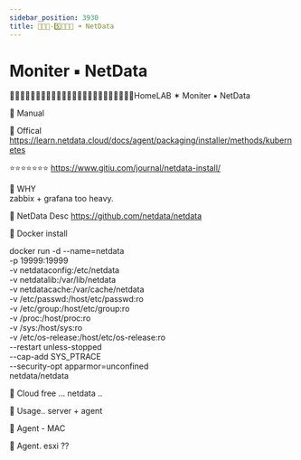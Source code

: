 ```yaml
---
sidebar_position: 3930
title: 🎪🎪🎪-5️⃣💠💠💠 ➜ NetData
---
```


# Moniter ▪  NetData 





🔵🔵🔵🔵🔵🔵🔵🔵🔵🔵🔵🔵🔵🔵🔵🔵🔵🔵🔵🔵🔵🔵🔵🔵HomeLAB ✶ Moniter ▪  NetData 




🔵 Manual 

🔶 Offical
https://learn.netdata.cloud/docs/agent/packaging/installer/methods/kubernetes


⭐️⭐️⭐️⭐️⭐️⭐️⭐️
https://www.gitiu.com/journal/netdata-install/




🔵 WHY  
zabbix + grafana too heavy. 


🔵 NetData Desc 
https://github.com/netdata/netdata




🔵 Docker install 


  docker run -d --name=netdata \
    -p 19999:19999 \
    -v netdataconfig:/etc/netdata \
    -v netdatalib:/var/lib/netdata \
    -v netdatacache:/var/cache/netdata \
    -v /etc/passwd:/host/etc/passwd:ro \
    -v /etc/group:/host/etc/group:ro \
    -v /proc:/host/proc:ro \
    -v /sys:/host/sys:ro \
    -v /etc/os-release:/host/etc/os-release:ro \
    --restart unless-stopped \
    --cap-add SYS_PTRACE \
    --security-opt apparmor=unconfined \
    netdata/netdata



🔵 Cloud free ... netdata ..



🔵  Usage.. server + agent 





🔵 Agent  - MAC 






🔵 Agent. esxi ??



